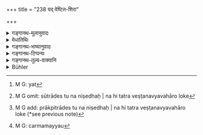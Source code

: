 +++
title = "238 यद् वेष्टित-शिरा"

+++

<details><summary>गङ्गानथ-मूलानुवादः</summary>

What the guest eats with his head wound up, what he eats with his face towards the south, what he eats with shoes on, all this verily the demons eat.—(238)
</details>

<details><summary>मेधातिथिः</summary>

वेष्टितम् उष्णीषादिना । उदीच्या हि शाटकैः शिरो वेष्टयन्ति । <u>ये</u>[^४०७] तु व्याचक्षते "चूडाकारैर् अपि केशैर् वेष्टितशिरा भवति" इति, <u>न ते</u> युक्तिवादिनः । केशास् ते वेष्ट्यन्ते, न शिरः । न च केशा एव शिरः । शिरस्था हि ते । सूत्रादेस् तु न निषेधः । न हि तत्र वेष्टनव्यवहारो लोके[^४०८] । 


[^४०८]:
     M G omit: sūtrādes tu na niṣedhaḥ | na hi tatra veṣṭanavyavahāro loke


[^४०७]:
     M G: yat

- दक्षिणाभिमुखस्य दोषवचनात् स्वल्पे प्रदेशे दक्षिणेतरदिगभिमुखस्यापि भोजनम् अनुजानाति । अन्यथा उदङ्मुखानां विधानात् कुतो दक्षिणस्याः प्राप्तिः ।[^४०९] 


[^४०९]:
     M G add: prākpitrādes tu na niṣedhaḥ | na hi tatra veṣṭanavyavahāro loke (*see previous note)

- उपानहौ चर्ममयं[^४१०] पादत्राणम् । <u>अन्ये</u> तु चर्मपादुके उपानहाव् इति व्याचक्षते । **रक्षांसि भुञ्जते** न पितर इति निन्दा ॥ ३.२२८ ॥


[^४१०]:
     M G: carmamayyau
</details>

<details><summary>गङ्गानथ-भाष्यानुवादः</summary>

‘*Wound up*’—with turban and such other things. The Northerners cover their heads with cloth.

Some people explain that this refers also to persons who cover their heads with their hairs Arranged in the form of a top-knot. Rut what they say is not reasonable; as, in this case, it is the *hair* that is ‘wound up,’ not the *head*; and the *hairs* do not form the *head*; in fact, they are *on the head*. The prohibition does not apply to threads and such things; as such things are not regarded as ‘covering’ the head.

What is meant by indicating the facing of the south as defective is that, when there is want of space, eating with face towards all directions *except the south* is permissible. If this were not meant, where would there be any possibility of anyone eating with face to the south, when it has been distinctly enjoined that one should eat facing the north?

‘*Shoes*’—foot-guards made of leather. Some people explain this as sandals of leather.

‘*The demons eat*,’—and not the Pitṛs.

This is deprecatory of the conditions described.—(238)
</details>

<details><summary>गङ्गानथ-टिप्पन्यः</summary>

This verse is quoted in *Śrāddhakriyākaumudī* (p. 169);—and in *Hemādri*
(Śrāddha, p. 1021), which explains ‘*veṣṭitam*’ as wrapped up by turban
etc.;—the specific prohibition of facing the south implies that when
there is scarcity of room one may eat facing any other quarter but the
south,—‘*upānahau*’ are foot-covers of leather (shoes).

“The same verse in the Mahābhārata ends: *Sarvam vidyāt tadāsuram*
(13.90.19), ‘belonging to the Asuras’.”—Hopkins.
</details>

<details><summary>गङ्गानथ-तुल्य-वाक्यानि</summary>

*Viṣṇu* (81.12-13).—‘Not people with covered heads; nor those with shoes
on.’

*Mahābhārata* (13.237, 19).—\[Reproduces Manu, but reading ‘*sarvam
vidyāt tadāsuram*’ for ‘*tadvai rakṣāṃsi bhuñjaṭe*.’\]
</details>

<details><summary>Bühler</summary>

238	What (a guest) eats, covering his head, what he eats with his face turned towards the south, what he eats with sandals on (his feet), that the Rakshasas consume.
</details>
